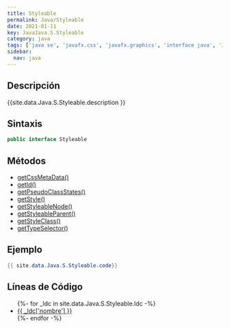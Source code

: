 ```yaml
---
title: Styleable
permalink: Java/Styleable
date: 2021-01-11
key: JavaJava.S.Styleable
category: java
tags: ['java se', 'javafx.css', 'javafx.graphics', 'interface java', 'JavaFX 8.0']
sidebar: 
  nav: java
---
```


## Descripción
{{site.data.Java.S.Styleable.description }}

## Sintaxis
~~~java
public interface Styleable
~~~

## Métodos
* [getCssMetaData()](/Java/Styleable/getCssMetaData)
* [getId()](/Java/Styleable/getId)
* [getPseudoClassStates()](/Java/Styleable/getPseudoClassStates)
* [getStyle()](/Java/Styleable/getStyle)
* [getStyleableNode()](/Java/Styleable/getStyleableNode)
* [getStyleableParent()](/Java/Styleable/getStyleableParent)
* [getStyleClass()](/Java/Styleable/getStyleClass)
* [getTypeSelector()](/Java/Styleable/getTypeSelector)

## Ejemplo
~~~java
{{ site.data.Java.S.Styleable.code}}
~~~

## Líneas de Código
<ul>
{%- for _ldc in site.data.Java.S.Styleable.ldc -%}
   <li>
       <a href="{{_ldc['url'] }}">{{ _ldc['nombre'] }}</a>
   </li>
{%- endfor -%}
</ul>
